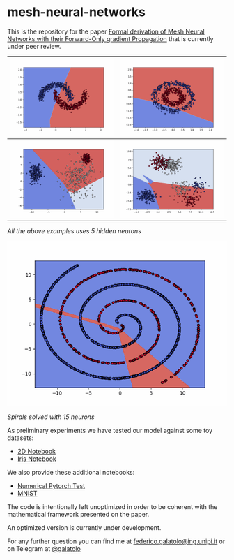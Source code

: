 # mesh-neural-networks

This is the repository for the paper [Formal derivation of Mesh Neural Networks with their Forward-Only gradient Propagation](https://arxiv.org/abs/1905.06684) that is currently under peer review.


| ![](examples/moons_training.gif) | ![](examples/circles_training.gif) |
| --- | --- |
| ![](examples/blobs_training.gif)   | ![](examples/blobs2_training.gif) |

_All the above examples uses 5 hidden neurons_

![](examples/spirals_training.gif)

_Spirals solved with 15 neurons_

As preliminary experiments we have tested our model against some toy datasets:
* [2D Notebook](https://nbviewer.jupyter.org/github/galatolofederico/mesh-neural-networks/blob/master/examples/2D%20Mesh%20Neural%20Network.ipynb)
* [Iris Notebook](https://nbviewer.jupyter.org/github/galatolofederico/mesh-neural-networks/blob/master/examples/Iris%20Mesh%20Neural%20Network.ipynb)

We also provide these additional notebooks:
* [Numerical Pytorch Test](https://github.com/galatolofederico/mesh-neural-networks/blob/master/examples/Numerical%20Test.ipynb)
* [MNIST](https://github.com/galatolofederico/mesh-neural-networks/blob/master/examples/MNIST.ipynb)

The code is intentionally left unoptimized in order to be coherent with the mathematical framework presented on the paper.

An optimized version is currently under development.

For any further question you can find me at [federico.galatolo@ing.unipi.it](mailto:federico.galatolo@ing.unipi.it) or on Telegram at [@galatolo](https://t.me/galatolo)
